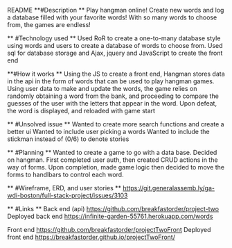 README
**#Description **
Play hangman online! Create new words and log a database filled with your
favorite words! With so many words to choose from, the games are endless!

** #Technology used **
Used RoR to create a one-to-many database style using words and users to create a
database of words to choose from. Used sql for database storage and Ajax, jquery
and JavaScript to create the front end

**#How it works **
Using the JS to create a front end, Hangman stores data in the api in the form
of words that can be used to play hangman games. Using user data to make and
update the words, the game relies on randomly obtaining a word from the bank,
and proceeding to compare the guesses of the user with the letters that appear
in the word. Upon defeat, the word is displayed, and reloaded with game start

** #Unsolved issue **
Wanted to create more search functions and create a better ui
Wanted to include user picking a words
Wanted to include the stickman instead of (0/6) to denote stories

** #Planning **
Wanted to create a game to go with a data base. Decided on hangman. First completed
user auth, then created CRUD actions in the way of forms. Upon completion, made
game logic then decided to move the forms to handlbars to control each word.

** #Wireframe, ERD, and user stories **
https://git.generalassemb.ly/ga-wdi-boston/full-stack-project/issues/3103

** #Links **
Back end (api)
https://github.com/breakfastorder/project-two
Deployed back end
https://infinite-garden-55761.herokuapp.com/words


Front end
https://github.com/breakfastorder/projectTwoFront
Deployed front end
https://breakfastorder.github.io/projectTwoFront/
